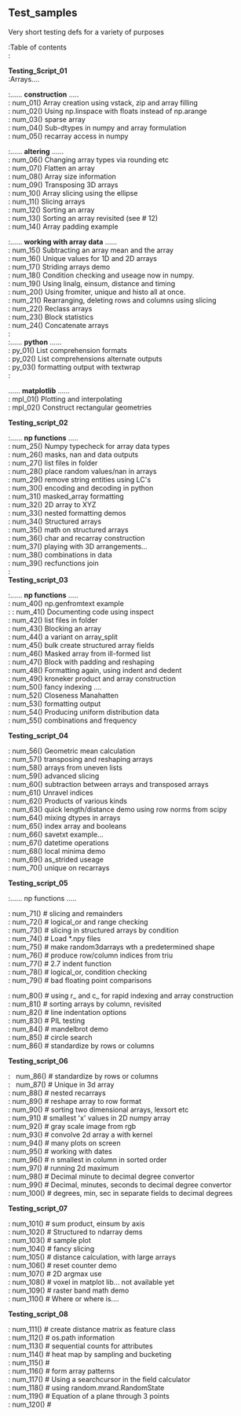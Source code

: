 ## Test_samples
Very short testing defs for a variety of purposes

:Table of contents  
:  
  
**Testing_Script_01**  
:Arrays....  
  
:......  **construction** .....  
:    num_01()  Array creation using vstack, zip and array filling  
:    num_02()  Using np.linspace with floats instead of np.arange  
:    num_03()  sparse array  
:    num_04()  Sub-dtypes in numpy and array formulation  
:    num_05()  recarray access in numpy  
  
:......  **altering** ......  
:    num_06()  Changing array types via rounding etc  
:    num_07()  Flatten an array  
:    num_08()  Array size information  
:    num_09()  Transposing 3D arrays  
:    num_10()  Array slicing using the ellipse  
:    num_11()  Slicing arrays  
:    num_12()  Sorting an array  
:    num_13()  Sorting an array revisited (see # 12)  
:    num_14()  Array padding example  
  
:......  **working with array data** ......  
:    num_15()  Subtracting an array mean and the array  
:    num_16()  Unique values for 1D and 2D arrays  
:    num_17()  Striding arrays demo  
:    num_18()  Condition checking and useage now in numpy.  
:    num_19()  Using linalg, einsum, distance and timing  
:    num_20()  Using fromiter, unique and histo all at once.  
:    num_21()  Rearranging, deleting rows and columns using slicing  
:    num_22()  Reclass arrays  
:    num_23()  Block statistics  
:    num_24()  Concatenate arrays  
:  
:...... **python** ......  
:    py_01()   List comprehension formats  
:    py_02()   List comprehensions alternate outputs  
:    py_03()   formatting output with textwrap  
:  

...... **matplotlib** ......  
:    mpl_01()  Plotting and interpolating  
:    mpl_02()  Construct rectangular geometries  
  
  **Testing_script_02**  

:...... **np functions** .....  
:    num_25()  Numpy typecheck for array data types  
:    num_26()  masks, nan and data outputs  
:    num_27()  list files in folder  
:    num_28()  place random values/nan in arrays  
:    num_29()  remove string entities using LC's  
:    num_30()  encoding and decoding in python  
:    num_31()  masked_array formatting  
:    num_32()  2D array to XYZ  
:    num_33()  nested formatting demos  
:    num_34()  Structured arrays  
:    num_35()  math on structured arrays  
:    num_36()  char and recarray construction  
:    num_37()  playing with 3D arrangements...  
:    num_38()  combinations in data  
:    num_39()  recfunctions join  
:  
  **Testing_script_03**  

:...... **np functions** .....  
:    num_40()  np.genfromtext example  
:
:    num_41()  Documenting code using inspect  
:    num_42()  list files in folder  
:    num_43()  Blocking an array   
:    num_44()  a variant on array_split  
:    num_45()  bulk create structured array fields  
:    num_46()  Masked array from ill-formed list  
:    num_47()  Block with padding and reshaping  
:    num_48()  Formatting again, using indent and dedent  
:    num_49()  kroneker product and array construction  
:    num_50()  fancy indexing ....  
:    num_52()  Closeness Manahatten  
:    num_53()  formatting output  
:    num_54()  Producing uniform distribution data  
:    num_55()  combinations and frequency  
  
**Testing_script_04**  
  
:    num_56()  Geometric mean calculation  
:    num_57()  transposing and reshaping arrays  
:    num_58()  arrays from uneven lists  
:    num_59()  advanced slicing  
:    num_60()  subtraction between arrays and transposed arrays  
:    num_61()  Unravel indices  
:    num_62()  Products of various kinds  
:    num_63()  quick length/distance demo using row norms from scipy  
:    num_64()  mixing dtypes in arrays  
:    num_65()  index array and booleans  
:    num_66()  savetxt example...  
:    num_67()  datetime operations  
:    num_68()  local minima demo  
:    num_69()  as_strided useage  
:    num_70()  unique on recarrays  
  
**Testing_script_05**
  
  :...... np functions .....  

:    num_71()  # slicing and remainders  
:    num_72()  # logical_or and range checking  
:    num_73()  # slicing in structured arrays by condition  
:    num_74()  # Load *.npy files  
:    num_75()  # make random3darrays wth a predetermined shape  
:    num_76()  # produce row/column indices from triu  
:    num_77()  # 2.7 indent function  
:    num_78()  # logical_or, condition checking  
:    num_79()  # bad floating point comparisons  

:    num_80()  # using r_ and c_ for rapid indexing and array construction  
:    num_81()  # sorting arrays by column, revisited  
:    num_82()  # line indentation options  
:    num_83()  # PIL testing  
:    num_84()  # mandelbrot demo  
:    num_85()  # circle search  
:    num_86()  # standardize by rows or columns


**Testing_script_06**

:    num_86()  # standardize by rows or columns  
:    num_87()  # Unique in 3d array    
:    num_88()  # nested recarrays    
:    num_89()  # reshape array to row format  
:    num_90()  # sorting two dimensional arrays, lexsort etc  
:    num_91()  # smallest 'x' values in 2D numpy array  
:    num_92()  # gray scale image from rgb  
:    num_93()  # convolve 2d array a with kernel  
:    num_94()  # many plots on screen  
:    num_95()  # working with dates  
:    num_96()  # n smallest in column in sorted order  
:    num_97()  # running 2d maximum  
:    num_98()  # Decimal minute to decimal degree convertor  
:    num_99()  # Decimal, minutes, seconds to decimal degree convertor  
:    num_100()  # degrees, min, sec in separate fields to decimal degrees

**Testing_script_07**

:    num_101()  # sum product, einsum by axis  
:    num_102()  # Structured to ndarray dems  
:    num_103()  # sample plot  
:    num_104()  # fancy slicing  
:    num_105()  # distance calculation, with large arrays  
:    num_106()  # reset counter demo  
:    num_107()  # 2D argmax use  
:    num_108()  # voxel in matplot lib... not available yet  
:    num_109()  # raster band math demo  
:    num_110()  # Where or where is....  


**Testing_script_08**

:    num_111()  # create distance matrix as feature class  
:    num_112()  # os.path information  
:    num_113()  # sequential counts for attributes  
:    num_114()  # heat map by sampling and bucketing  
:    num_115()  #  
:    num_116()  # form array patterns  
:    num_117()  # Using a searchcursor in the field calculator  
:    num_118()  # using random.mrand.RandomState  
:    num_119()  # Equation of a plane through 3 points  
:    num_120()  #  
